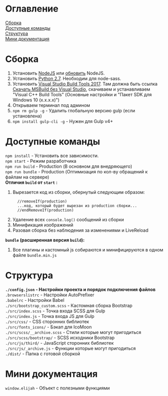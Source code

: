 # Оглавление
[Сборка](#Сборка)  
[Доступные команды](#Доступные-команды)  
[Структура](#Структура)  
[Мини документация](#Мини-документация)  

# Сборка
1. Установить [NodeJS](https://nodejs.org/en/download/) или [обновить](https://ru.stackoverflow.com/a/632989) NodeJS.
1. Установить [Python 2.7](https://www.python.org/downloads/ "Выбрать из списка внизу сайта"). Необходим для node-sass.
1. Установить [Visual Studio Build Tools 2017](https://docs.microsoft.com/ru-ru/visualstudio/msbuild/msbuild). Там должна быть ссылка [Скачать MSBuild без Visual Studio](https://visualstudio.microsoft.com/downloads/?q=build+tools), скачиваем и устанавливаем
"Visual C++ Build Tools" (Основные настройки и "Пакет SDK для Windows 10 (x.x.x.x)")
1. Открываем терминал под админом
1. `npm rm gulp -g` - Удалить глобальную версию gulp (если установлена)
1. `npm install gulp-cli -g` - Нужен для Gulp v4+

# Доступные команды
`npm install` - Установить все зависимости.  
`npm start` - Режим разработчика  
`npm run build` - Production (В основном для внедряющего)  
`npm run bundle` - Production (Оптимизация по кол-ву обращений к файлам на сервере)  
**Отличия `build` от `start` :** 
1. Вырезается код из сборки, обернутый следующим образом: 
    ```
      //removeIf(production)
      ...код, который будет вырезан из production сборки...
      //endRemoveIf(production)
    ```
1. Удаление всех `console.log()` сообщений из сборки
1. Минификация изображений
1. Разовая сборка без наблюдения за изменениями и LiveReload  

**`bundle` (расширенная версия `build`):** 
1. Все плагины и кастомный js собираются и минифицируются в одном файле `bundle.min.js`

# Структура
**`./config.json` - Настройки проекта и порядок подключения файлов**  
`.browserslistrc` - Настройки AutoPrefixer  
`.babelrc` - Настройки Babel  
`./src/bootstrap_custom.scss` - Кастомная сборка Bootstrap  
`./src/index.scss` - Точка входа SCSS для Gulp  
`./src/index.js` - Точка входа JS для Gulp  
`./src/css/` - CSS сторонних библиотек  
`./src/fonts_icons/` - Бэкап для IcoMoon  
`./src/scss/__archive.scss` - Стили которые могут пригодиться  
`./src/scss/bootstrap/` - SCSS исходники Bootstrap  
`./src/js/third/` - JavaScript сторонних библиотек  
`./src/js/_archive.js` - Функции которые могут пригодиться  
`./dist/` - Папка с готовой сборкой  

# Мини документация
`window.elijah` - Объект с полезными функциями  
<!-- `bootstrap.min.css` - Дефолтный Bootstrap   -->
<!-- `bootstrap_custom.min.css` - Bootstrap с вырезанными стилями, которые не использовались в проекте.   -->
<!-- Для добавления сущности раскомментировать нужный `@import` в `./src/bootstrap_custom.scss` и пересобрать (если использвалась команда `build`)   -->